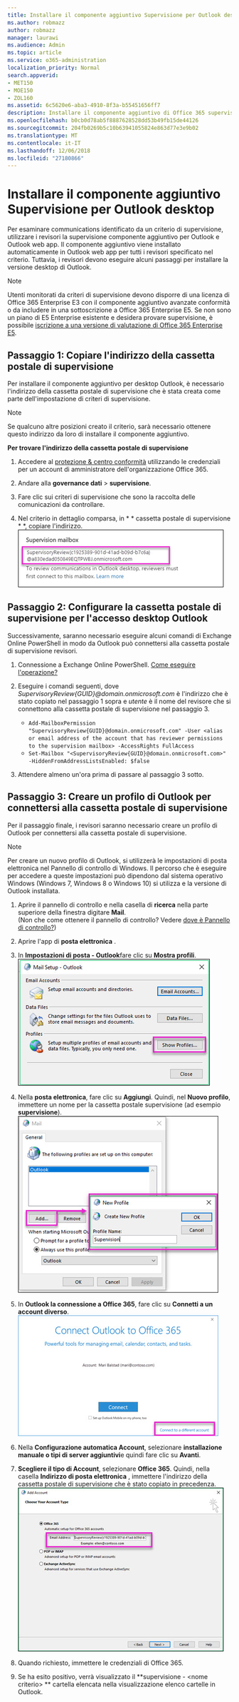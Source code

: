 ```yaml
---
title: Installare il componente aggiuntivo Supervisione per Outlook desktop
ms.author: robmazz
author: robmazz
manager: laurawi
ms.audience: Admin
ms.topic: article
ms.service: o365-administration
localization_priority: Normal
search.appverid:
- MET150
- MOE150
- ZOL160
ms.assetid: 6c5620e6-aba3-4910-8f3a-b55451656ff7
description: Installare il componente aggiuntivo di Office 365 supervisione per la versione desktop di Outlook
ms.openlocfilehash: b0cb0d78ab5f8887628528dd53b49fb15de44126
ms.sourcegitcommit: 204fb0269b5c10b63941055824e863d77e3e9b02
ms.translationtype: MT
ms.contentlocale: it-IT
ms.lasthandoff: 12/06/2018
ms.locfileid: "27180866"
---
```

# <a name="install-the-supervision-add-in-for-outlook-desktop"></a>Installare il componente aggiuntivo Supervisione per Outlook desktop

Per esaminare communications identificato da un criterio di supervisione, utilizzare i revisori la supervisione componente aggiuntivo per Outlook e Outlook web app. Il componente aggiuntivo viene installato automaticamente in Outlook web app per tutti i revisori specificato nel criterio. Tuttavia, i revisori devono eseguire alcuni passaggi per installare la versione desktop di Outlook.
  
> [!NOTE]
> Utenti monitorati da criteri di supervisione devono disporre di una licenza di Office 365 Enterprise E3 con il componente aggiuntivo avanzate conformità o da includere in una sottoscrizione a Office 365 Enterprise E5. Se non sono un piano di E5 Enterprise esistente e desidera provare supervisione, è possibile [iscrizione a una versione di valutazione di Office 365 Enterprise E5](https://go.microsoft.com/fwlink/p/?LinkID=698279).
  
## <a name="step-1-copy-the-address-for-the-supervision-mailbox"></a>Passaggio 1: Copiare l'indirizzo della cassetta postale di supervisione

Per installare il componente aggiuntivo per desktop Outlook, è necessario l'indirizzo della cassetta postale di supervisione che è stata creata come parte dell'impostazione di criteri di supervisione.
  
> [!NOTE]
> Se qualcuno altre posizioni creato il criterio, sarà necessario ottenere questo indirizzo da loro di installare il componente aggiuntivo.
 
 **Per trovare l'indirizzo della cassetta postale di supervisione**
  
1. Accedere al [protezione &amp; centro conformità](https://protection.office.com) utilizzando le credenziali per un account di amministratore dell'organizzazione Office 365.
    
2. Andare alla **governance dati** \> **supervisione**.
    
3. Fare clic sui criteri di supervisione che sono la raccolta delle comunicazioni da controllare.
    
4. Nel criterio in dettaglio comparsa, in * * cassetta postale di supervisione * *, copiare l'indirizzo.<br/>![La sezione 'Supervisione delle cassette postali' dell'elemento libero dei dettagli di criteri di supervisione che mostra l'indirizzo della cassetta postale di supervisione posti in evidenza](media/71779d0e-4f01-4dd3-8234-5f9c30eeb067.jpg)
  
## <a name="step-2-configure-the-supervision-mailbox-for-outlook-desktop-access"></a>Passaggio 2: Configurare la cassetta postale di supervisione per l'accesso desktop Outlook

Successivamente, saranno necessario eseguire alcuni comandi di Exchange Online PowerShell in modo da Outlook può connettersi alla cassetta postale di supervisione revisori.
  
1. Connessione a Exchange Online PowerShell. [Come eseguire l'operazione?](https://docs.microsoft.com/powershell/exchange/exchange-online/connect-to-exchange-online-powershell/connect-to-exchange-online-powershell)
    
2. Eseguire i comandi seguenti, dove *SupervisoryReview{GUID}@domain.onmicrosoft.com* è l'indirizzo che è stato copiato nel passaggio 1 sopra e *utente* è il nome del revisore che si connettono alla cassetta postale di supervisione nel passaggio 3.
    - ```Add-MailboxPermission "SupervisoryReview{GUID}@domain.onmicrosoft.com" -User <alias or email address of the account that has reviewer permissions to the supervision mailbox> -AccessRights FullAccess```<br/>
    - ```Set-Mailbox "<SupervisoryReview{GUID}@domain.onmicrosoft.com>" -HiddenFromAddressListsEnabled: $false```
    
3. Attendere almeno un'ora prima di passare al passaggio 3 sotto.
    
## <a name="step-3-create-an-outlook-profile-to-connect-to-the-supervision-mailbox"></a>Passaggio 3: Creare un profilo di Outlook per connettersi alla cassetta postale di supervisione

Per il passaggio finale, i revisori saranno necessario creare un profilo di Outlook per connettersi alla cassetta postale di supervisione.
 
> [!NOTE]
> Per creare un nuovo profilo di Outlook, si utilizzerà le impostazioni di posta elettronica nel Pannello di controllo di Windows. Il percorso che è eseguire per accedere a queste impostazioni può dipendono dal sistema operativo Windows (Windows 7, Windows 8 o Windows 10) si utilizza e la versione di Outlook installata.
  
1. Aprire il pannello di controllo e nella casella di **ricerca** nella parte superiore della finestra digitare **Mail**.<br/>(Non che come ottenere il pannello di controllo? Vedere [dove è Pannello di controllo?](https://support.microsoft.com/help/13764/windows-where-is-control-panel))
  
2. Aprire l'app di **posta elettronica** .
    
3. In **Impostazioni di posta - Outlook**fare clic su **Mostra profili**.<br/>!['Configurazione della posta - Outlook' la finestra di dialogo con il pulsante Mostra profili posti in evidenza](media/28b5dae9-d10c-4f2b-926a-294c857d555c.jpg)
  
4. Nella **posta elettronica**, fare clic su **Aggiungi**. Quindi, nel **Nuovo profilo**, immettere un nome per la cassetta postale supervisione (ad esempio **supervisione**).<br/>![La finestra di dialogo "Nuovo profilo" la visualizzazione del nome 'Supervisione' nella casella "Nome del profilo"](media/d02ae181-b541-4ec6-8f51-698f30033204.jpg)
  
5. In **Outlook la connessione a Office 365**, fare clic su **Connetti a un account diverso**.<br/>![Il messaggio 'Outlook connettersi a Office 365' con il collegamento a "Connetti a un altro account" evidenziato](media/fac49ff8-a7f0-4e82-a271-9ec045a95de1.jpg)
  
6. Nella **Configurazione automatica Account**, selezionare **installazione manuale o tipi di server aggiuntivi**e quindi fare clic su **Avanti**.
    
7. **Scegliere il tipo di Account**, selezionare **Office 365**. Quindi, nella casella **Indirizzo di posta elettronica** , immettere l'indirizzo della cassetta postale di supervisione che è stato copiato in precedenza.<br/>![La pagina "Scegliere il tipo di Account" della finestra di dialogo Aggiungi Account in Outlook che mostra la casella "Indirizzo di posta elettronica" evidenziata.](media/4f601236-9f69-4cf6-a58c-0b91204aa8cb.jpg)
  
8. Quando richiesto, immettere le credenziali di Office 365.
    
9. Se ha esito positivo, verrà visualizzato il **supervisione - \<nome criterio\> ** cartella elencata nella visualizzazione elenco cartelle in Outlook.